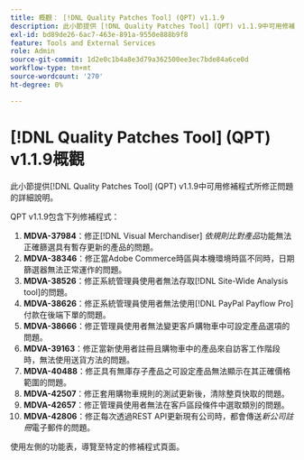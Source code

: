 ```yaml
---
title: 概觀： [!DNL Quality Patches Tool] (QPT) v1.1.9
description: 此小節提供 [!DNL Quality Patches Tool] (QPT) v1.1.9中可用修補程式所修正問題的詳細說明。
exl-id: bd89de26-6ac7-463e-891a-9550e888b9f8
feature: Tools and External Services
role: Admin
source-git-commit: 1d2e0c1b4a8e3d79a362500ee3ec7bde84a6ce0d
workflow-type: tm+mt
source-wordcount: '270'
ht-degree: 0%

---
```


# [!DNL Quality Patches Tool] (QPT) v1.1.9概觀

此小節提供[!DNL Quality Patches Tool] (QPT) v1.1.9中可用修補程式所修正問題的詳細說明。

QPT v1.1.9包含下列修補程式：

1. **MDVA-37984**：修正[!DNL Visual Merchandiser] *依規則比對產品*&#x200B;功能無法正確篩選具有暫存更新的產品的問題。
1. **MDVA-38346**：修正當Adobe Commerce時區與本機環境時區不同時，日期篩選器無法正常運作的問題。
1. **MDVA-38526**：修正系統管理員使用者無法存取[!DNL Site-Wide Analysis tool]的問題。
1. **MDVA-38626**：修正系統管理員使用者無法使用[!DNL PayPal Payflow Pro]付款在後端下單的問題。
1. **MDVA-38666**：修正管理員使用者無法變更客戶購物車中可設定產品選項的問題。
1. **MDVA-39163**：修正當新使用者註冊且購物車中的產品來自訪客工作階段時，無法使用送貨方法的問題。
1. **MDVA-40488**：修正具有無庫存子產品之可設定產品無法顯示在其正確價格範圍的問題。
1. **MDVA-42507**：修正套用購物車規則的測試更新後，清除整頁快取的問題。
1. **MDVA-42657**：修正管理員使用者無法在客戶區段條件中選取類別的問題。
1. **MDVA-42806**：修正每次透過REST API更新現有公司時，都會傳送&#x200B;*新公司註冊*&#x200B;電子郵件的問題。

使用左側的功能表，導覽至特定的修補程式頁面。
